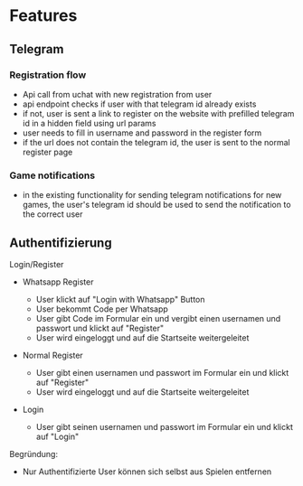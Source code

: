 # Features

## Telegram

### Registration flow

- Api call from uchat with new registration from user
- api endpoint checks if user with that telegram id already exists
- if not, user is sent a link to register on the website with prefilled telegram id in a hidden field using url params
- user needs to fill in username and password in the register form
- if the url does not contain the telegram id, the user is sent to the normal register page

### Game notifications

- in the existing functionality for sending telegram notifications for new games, the user's telegram id should be used to send the notification to the correct user

## Authentifizierung

Login/Register

- Whatsapp Register

  - User klickt auf "Login with Whatsapp" Button
  - User bekommt Code per Whatsapp
  - User gibt Code im Formular ein und vergibt einen usernamen und passwort und klickt auf "Register"
  - User wird eingeloggt und auf die Startseite weitergeleitet

- Normal Register

  - User gibt einen usernamen und passwort im Formular ein und klickt auf "Register"
  - User wird eingeloggt und auf die Startseite weitergeleitet

- Login
  - User gibt seinen usernamen und passwort im Formular ein und klickt auf "Login"

Begründung:

- Nur Authentifizierte User können sich selbst aus Spielen entfernen
